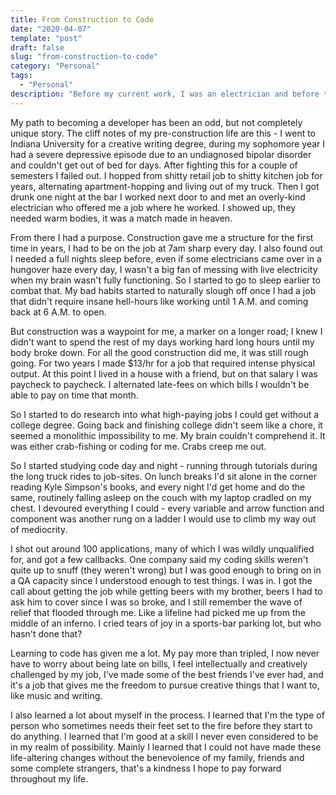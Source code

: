 ```yaml
---
title: From Construction to Code
date: "2020-04-07"
template: "post"
draft: false
slug: "from-construction-to-code"
category: "Personal"
tags:
  - "Personal"
description: "Before my current work, I was an electrician and before that a college dropout who hopped around retail and kitchen jobs. This is where I detail how I got to where I am, and the lessons I've learned."
---
```


My path to becoming a developer has been an odd, but not completely unique story. The cliff notes of my pre-construction life are this - I went to Indiana University for a creative writing degree, during my sophomore year I had a severe depressive episode due to an undiagnosed bipolar disorder and couldn't get out of bed for days. After fighting this for a couple of semesters I failed out. I hopped from shitty retail job to shitty kitchen job for years, alternating apartment-hopping and living out of my truck. Then I got drunk one night at the bar I worked next door to and met an overly-kind electrician who offered me a job where he worked. I showed up, they needed warm bodies, it was a match made in heaven.

From there I had a purpose. Construction gave me a structure for the first time in years, I had to be on the job at 7am sharp every day. I also found out I needed a full nights sleep before, even if some electricians came over in a hungover haze every day, I wasn't a big fan of messing with live electricity when my brain wasn't fully functioning. So I started to go to sleep earlier to combat that. My bad habits started to naturally slough off once I had a job that didn't require insane hell-hours like working until 1 A.M. and coming back at 6 A.M. to open.

But construction was a waypoint for me, a marker on a longer road; I knew I didn't want to spend the rest of my days working hard long hours until my body broke down. For all the good construction did me, it was still rough going. For two years I made $13/hr for a job that required intense physical output. At this point I lived in a house with a friend, but on that salary I was paycheck to paycheck. I alternated late-fees on which bills I wouldn't be able to pay on time that month.

So I started to do research into what high-paying jobs I could get without a college degree. Going back and finishing college didn't seem like a chore, it seemed a monolithic impossibility to me. My brain couldn't comprehend it. It was either crab-fishing or coding for me. Crabs creep me out.

So I started studying code day and night - running through tutorials during the long truck rides to job-sites. On lunch breaks I'd sit alone in the corner reading Kyle Simpson's books, and every night I'd get home and do the same, routinely falling asleep on the couch with my laptop cradled on my chest. I devoured everything I could - every variable and arrow function and component was another rung on a ladder I would use to climb my way out of mediocrity.

I shot out around 100 applications, many of which I was wildly unqualified for, and got a few callbacks. One company said my coding skills weren't quite up to snuff (they weren't wrong) but I was good enough to bring on in a QA capacity since I understood enough to test things. I was in. I got the call about getting the job while getting beers with my brother, beers I had to ask him to cover since I was so broke, and I still remember the wave of relief that flooded through me. Like a lifeline had picked me up from the middle of an inferno. I cried tears of joy in a sports-bar parking lot, but who hasn't done that?

Learning to code has given me a lot. My pay more than tripled, I now never have to worry about being late on bills, I feel intellectually and creatively challenged by my job, I've made some of the best friends I've ever had, and it's a job that gives me the freedom to pursue creative things that I want to, like music and writing.

I also learned a lot about myself in the process. I learned that I'm the type of person who sometimes needs their feet set to the fire before they start to do anything. I learned that I'm good at a skill I never even considered to be in my realm of possibility. Mainly I learned that I could not have made these life-altering changes without the benevolence of my family, friends and some complete strangers, that's a kindness I hope to pay forward throughout my life.